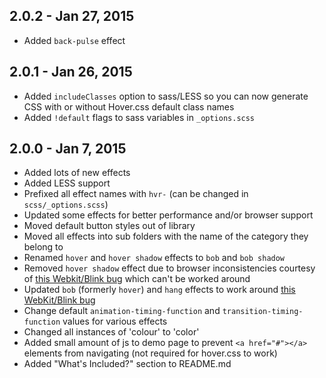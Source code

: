 ## 2.0.2 - Jan 27, 2015

- Added `back-pulse` effect

## 2.0.1 - Jan 26, 2015

- Added `includeClasses` option to sass/LESS so you can now generate CSS with or without Hover.css default class names
- Added `!default` flags to sass variables in `_options.scss`

## 2.0.0 - Jan 7, 2015

- Added lots of new effects
- Added LESS support
- Prefixed all effect names with `hvr-` (can be changed in `scss/_options.scss`)
- Updated some effects for better performance and/or browser support
- Moved default button styles out of library
- Moved all effects into sub folders with the name of the category they belong to
- Renamed `hover` and `hover shadow` effects to `bob` and `bob shadow`
- Removed `hover shadow` effect due to browser inconsistencies courtesy of [this Webkit/Blink bug](https://github.com/IanLunn/Hover/issues/24) which can't be worked around
- Updated `bob` (formerly `hover`) and `hang` effects to work around [this WebKit/Blink bug](https://github.com/IanLunn/Hover/issues/24)
- Change default `animation-timing-function` and `transition-timing-function` values for various effects
- Changed all instances of 'colour' to 'color'
- Added small amount of js to demo page to prevent `<a href="#"></a>` elements from navigating (not required for hover.css to work)
- Added "What's Included?" section to README.md
